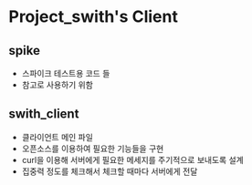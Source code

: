 # Project_swith's Client

## spike
- 스파이크 테스트용 코드 들
- 참고로 사용하기 위함

## swith_client
- 클라이언트 메인 파일
- 오픈소스를 이용하여 필요한 기능들을 구현
- curl을 이용해 서버에게 필요한 메세지를 주기적으로 보내도록 설계
- 집중력 정도를 체크해서 체크할 때마다 서버에게 전달
